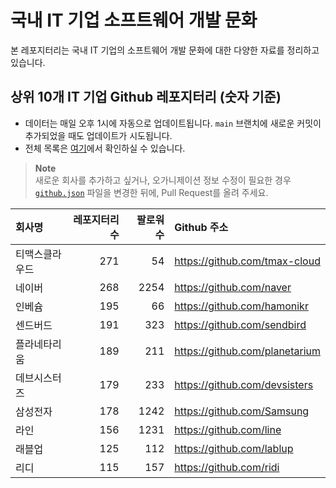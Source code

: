 # 국내 IT 기업 소프트웨어 개발 문화
본 레포지터리는 국내 IT 기업의 소프트웨어 개발 문화에 대한 다양한 자료를 정리하고 있습니다.

## 상위 10개 IT 기업 Github 레포지터리 (숫자 기준)

- 데이터는 매일 오후 1시에 자동으로 업데이트됩니다. `main` 브랜치에 새로운 커밋이 추가되었을 때도 업데이트가 시도됩니다.
- 전체 목록은 [여기](./github.md)에서 확인하실 수 있습니다.

> **Note**<br />
> 새로운 회사를 추가하고 싶거나, 오가니제이션 정보 수정이 필요한 경우 [`github.json`](./github.json) 파일을 변경한 뒤에, Pull Request를 올려 주세요.

<!-- MARKDOWN_TABLE(GITHUB): START -->

| **회사명** | **레포지터리 수** | **팔로워 수** | **Github 주소** |
|:---|---:|---:|:---|
| 티맥스클라우드 | 271 | 54 | https://github.com/tmax-cloud |
| 네이버 | 268 | 2254 | https://github.com/naver |
| 인베슘 | 195 | 66 | https://github.com/hamonikr |
| 센드버드 | 191 | 323 | https://github.com/sendbird |
| 플라네타리움 | 189 | 211 | https://github.com/planetarium |
| 데브시스터즈 | 179 | 233 | https://github.com/devsisters |
| 삼성전자 | 178 | 1242 | https://github.com/Samsung |
| 라인 | 156 | 1231 | https://github.com/line |
| 래블업 | 125 | 112 | https://github.com/lablup |
| 리디 | 115 | 157 | https://github.com/ridi |

<!-- MARKDOWN_TABLE(GITHUB): END -->
